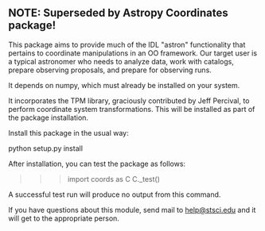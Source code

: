 ## NOTE: Superseded by Astropy Coordinates package!

This package aims to provide much of the IDL "astron" functionality that
pertains to coordinate manipulations in an OO framework. Our target user is
a typical astronomer who needs to analyze data, work with catalogs, prepare
observing proposals, and prepare for observing runs.

It depends on numpy, which must already be installed on your
system.

It incorporates the TPM library, graciously contributed by Jeff
Percival, to perform coordinate system transformations. This will be
installed as part of the package installation.

Install this package in the usual way:

python setup.py install

After installation, you can test the package as follows:

>>> import coords as C
>>> C._test()

A successful test run will produce no output from this command.

If you have questions about this module, send mail to
help@stsci.edu and it will get to the appropriate
person.
